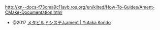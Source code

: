 http://xn--docs-f73cma9c11avb.ros.org/en/kilted/How-To-Guides/Ament-CMake-Documentation.html

- @2017 [メタビルドシステムament | Yutaka Kondo](https://www.youtalk.jp/2017/05/29/ament.html)
